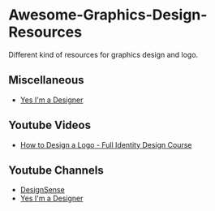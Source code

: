 # Awesome-Graphics-Design-Resources
Different kind of resources for graphics design and logo.

## Miscellaneous
* [Yes I'm a Designer](https://yesimadesigner.com/)

## Youtube Videos
* [How to Design a Logo - Full Identity Design Course](https://www.youtube.com/watch?v=UyoXKGQrmtY)

## Youtube Channels 
* [DesignSense](https://www.youtube.com/c/DesignSense/playlists)
* [Yes I'm a Designer](https://www.youtube.com/c/YesImaDesigner/playlists)

